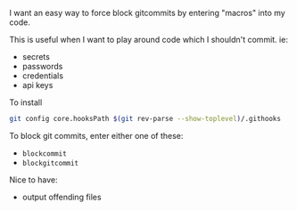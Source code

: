 I want an easy way to force block gitcommits by entering "macros" into my code.

This is useful when I want to play around code which I shouldn't commit. ie:

- secrets
- passwords
- credentials
- api keys

To install

```sh
git config core.hooksPath $(git rev-parse --show-toplevel)/.githooks
```

To block git commits, enter either one of these:

- `blockcommit`
- `blockgitcommit`

Nice to have:

- output offending files